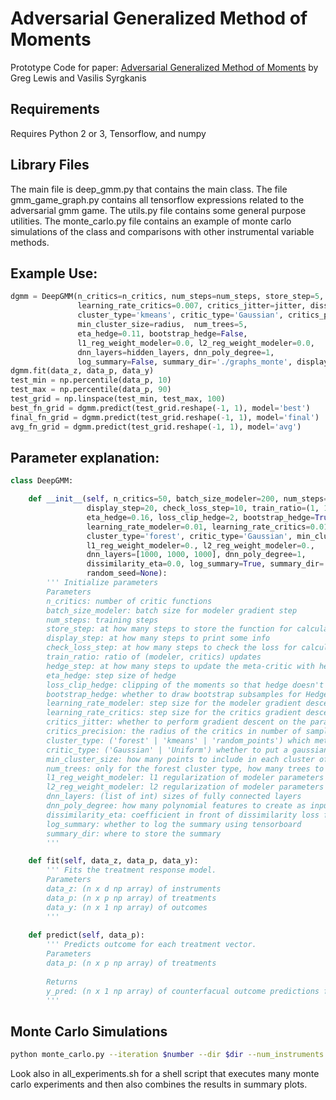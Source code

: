 
# Adversarial Generalized Method of Moments

Prototype Code for paper: [Adversarial Generalized Method of Moments](https://arxiv.org/abs/1803.07164) by Greg Lewis and Vasilis Syrgkanis

## Requirements

Requires Python 2 or 3, Tensorflow, and numpy 

## Library Files

The main file is deep\_gmm.py that contains the main class. The file gmm\_game\_graph.py contains all tensorflow expressions related to the adversarial gmm game. The utils.py file contains some general purpose utilities. The monte\_carlo.py file contains an example of monte carlo simulations of the class and comparisons with other instrumental variable methods. 


## Example Use:
```python
dgmm = DeepGMM(n_critics=n_critics, num_steps=num_steps, store_step=5, learning_rate_modeler=0.007,
               learning_rate_critics=0.007, critics_jitter=jitter, dissimilarity_eta=0.0,
               cluster_type='kmeans', critic_type='Gaussian', critics_precision=None,
               min_cluster_size=radius,  num_trees=5,
               eta_hedge=0.11, bootstrap_hedge=False,
               l1_reg_weight_modeler=0.0, l2_reg_weight_modeler=0.0,
               dnn_layers=hidden_layers, dnn_poly_degree=1,
               log_summary=False, summary_dir='./graphs_monte', display_step=20, random_seed=test_id)
dgmm.fit(data_z, data_p, data_y)
test_min = np.percentile(data_p, 10)
test_max = np.percentile(data_p, 90)
test_grid = np.linspace(test_min, test_max, 100)
best_fn_grid = dgmm.predict(test_grid.reshape(-1, 1), model='best')
final_fn_grid = dgmm.predict(test_grid.reshape(-1, 1), model='final')
avg_fn_grid = dgmm.predict(test_grid.reshape(-1, 1), model='avg')
```

## Parameter explanation:
```python
class DeepGMM:

    def __init__(self, n_critics=50, batch_size_modeler=200, num_steps=30, store_step=10,
                 display_step=20, check_loss_step=10, train_ratio=(1, 1), hedge_step=1,
                 eta_hedge=0.16, loss_clip_hedge=2, bootstrap_hedge=True,
                 learning_rate_modeler=0.01, learning_rate_critics=0.01, critics_jitter=False, critics_precision=None,
                 cluster_type='forest', critic_type='Gaussian', min_cluster_size=50, num_trees=5,
                 l1_reg_weight_modeler=0., l2_reg_weight_modeler=0.,
                 dnn_layers=[1000, 1000, 1000], dnn_poly_degree=1,
                 dissimilarity_eta=0.0, log_summary=True, summary_dir='./graphs',
                 random_seed=None):
        ''' Initialize parameters
        Parameters
        n_critics: number of critic functions
        batch_size_modeler: batch size for modeler gradient step
        num_steps: training steps
        store_step: at how many steps to store the function for calculating avg function
        display_step: at how many steps to print some info
        check_loss_step: at how many steps to check the loss for calculating the best function
        train_ratio: ratio of (modeler, critics) updates
        hedge_step: at how many steps to update the meta-critic with hedge
        eta_hedge: step size of hedge
        loss_clip_hedge: clipping of the moments so that hedge doesn't blow up
        bootstrap_hedge: whether to draw bootstrap subsamples for Hedge update
        learning_rate_modeler: step size for the modeler gradient descent
        learning_rate_critics: step size for the critics gradient descents
        critics_jitter: whether to perform gradient descent on the parameters of the critics
        critics_precision: the radius of the critics in number of samples
        cluster_type: ('forest' | 'kmeans' | 'random_points') which method to use to select the center of the different critics
        critic_type: ('Gaussian' | 'Uniform') whether to put a gaussian or a uniform on the sample points of the cluster
        min_cluster_size: how many points to include in each cluster of points 
        num_trees: only for the forest cluster type, how many trees to build
        l1_reg_weight_modeler: l1 regularization of modeler parameters
        l2_reg_weight_modeler: l2 regularization of modeler parameters
        dnn_layers: (list of int) sizes of fully connected layers
        dnn_poly_degree: how many polynomial features to create as input to the dnn
        dissimilarity_eta: coefficient in front of dissimilarity loss for flexible critics
        log_summary: whether to log the summary using tensorboard
        summary_dir: where to store the summary
        '''

    def fit(self, data_z, data_p, data_y):
        ''' Fits the treatment response model.
        Parameters
        data_z: (n x d np array) of instruments
        data_p: (n x p np array) of treatments
        data_y: (n x 1 np array) of outcomes
        '''
 
    def predict(self, data_p):
        ''' Predicts outcome for each treatment vector.
        Parameters
        data_p: (n x p np array) of treatments
    
        Returns
        y_pred: (n x 1 np array) of counterfacual outcome predictions for each treatment
        '''
```

## Monte Carlo Simulations

```bash
python monte_carlo.py --iteration $number --dir $dir --num_instruments $dimension --n_samples $samples --num_steps $num_steps --func $func --radius $radius --n_critics $n_critics --strength $strength --jitter $jitter --dgp_two $dgp_two
```

Look also in all\_experiments.sh for a shell script that executes many monte carlo experiments and then also combines the results in summary plots.
